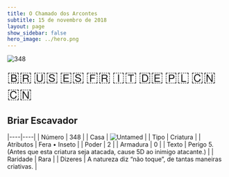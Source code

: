 ```yaml
---
title: O Chamado dos Arcontes
subtitle: 15 de novembro de 2018
layout: page
show_sidebar: false
hero_image: ../hero.png
---
```


![348](https://cdn.keyforgegame.com/media/card_front/pt/341_348_X9R7J6J64H38_pt.png)

<span title="Português" style="font-size: 32px;cursor: pointer;" onclick="javascript:document.querySelector('img[alt=\'348\']').src=document.querySelector('img[alt=\'348\']').src.replace(/card_front\/[^/]+/, 'card_front/pt').replace(/_[^/.0-9]+\.png/, '_pt.png')">🇧🇷</span>
<span title="English" style="font-size: 32px;cursor: pointer;" onclick="javascript:document.querySelector('img[alt=\'348\']').src=document.querySelector('img[alt=\'348\']').src.replace(/card_front\/[^/]+/, 'card_front/en').replace(/_[^/.0-9]+\.png/, '_en.png')">🇺🇸</span>
<span title="Español" style="font-size: 32px;cursor: pointer;" onclick="javascript:document.querySelector('img[alt=\'348\']').src=document.querySelector('img[alt=\'348\']').src.replace(/card_front\/[^/]+/, 'card_front/es').replace(/_[^/.0-9]+\.png/, '_es.png')">🇪🇸</span>
<span title="Français" style="font-size: 32px;cursor: pointer;" onclick="javascript:document.querySelector('img[alt=\'348\']').src=document.querySelector('img[alt=\'348\']').src.replace(/card_front\/[^/]+/, 'card_front/fr').replace(/_[^/.0-9]+\.png/, '_fr.png')">🇫🇷</span>
<span title="Italiano" style="font-size: 32px;cursor: pointer;" onclick="javascript:document.querySelector('img[alt=\'348\']').src=document.querySelector('img[alt=\'348\']').src.replace(/card_front\/[^/]+/, 'card_front/it').replace(/_[^/.0-9]+\.png/, '_it.png')">🇮🇹</span>
<span title="Deutsche" style="font-size: 32px;cursor: pointer;" onclick="javascript:document.querySelector('img[alt=\'348\']').src=document.querySelector('img[alt=\'348\']').src.replace(/card_front\/[^/]+/, 'card_front/de').replace(/_[^/.0-9]+\.png/, '_de.png')">🇩🇪</span>
<span title="Polskie" style="font-size: 32px;cursor: pointer;" onclick="javascript:document.querySelector('img[alt=\'348\']').src=document.querySelector('img[alt=\'348\']').src.replace(/card_front\/[^/]+/, 'card_front/pl').replace(/_[^/.0-9]+\.png/, '_pl.png')">🇵🇱</span>
<span title="简体中文" style="font-size: 32px;cursor: pointer;" onclick="javascript:document.querySelector('img[alt=\'348\']').src=document.querySelector('img[alt=\'348\']').src.replace(/card_front\/[^/]+/, 'card_front/zh-hans').replace(/_[^/.0-9]+\.png/, '_zh-hans.png')">🇨🇳</span>
<span title="繁體中文" style="font-size: 32px;cursor: pointer;" onclick="javascript:document.querySelector('img[alt=\'348\']').src=document.querySelector('img[alt=\'348\']').src.replace(/card_front\/[^/]+/, 'card_front/zh-hant').replace(/_[^/.0-9]+\.png/, '_zh-hant.png')">🇨🇳</span>

## Briar Escavador

|----|----|
| Número | 348 |
| Casa | ![Untamed](https://archonarcana.com/images/thumb/b/bd/Untamed.png/22px-Untamed.png "Indomados") |
| Tipo | Criatura |
| Atributos | Fera • Inseto |
| Poder | 2 |
| Armadura | 0 |
| Texto | Perigo 5. (Antes que esta criatura seja atacada, cause 5D ao inimigo atacante.) |
| Raridade | Rara |
| Dizeres | A natureza diz “não toque”,  de tantas maneiras criativas. |
